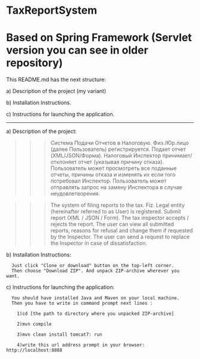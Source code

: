 # TaxReportSystem 
# Based on Spring Framework (Servlet version you can see in older repository)

This README.md has the next structure:

  a) Description of the project (my variant)
  
  b) Installation Instructions.
  
  c) Instructions for launching the application.
  
____________________________________________________________________________________________________________________

  a) Description of the project:
  
>>> Система Подачи Отчетов в Налоговую. Физ./Юр.лицо (далее Пользователь) регистрируется. Подает отчет (XML/JSON/Форма). 
Налоговый Инспектор принимает/отклоняет отчет (указывая причину отказа). 
Пользователь может просмотреть все поданные отчеты, причины отказа и изменять их если того потребовал Инспектор. 
Пользователь может отправлять запрос на замену Инспектора в случае неудовлетворения.

>>> The system of filing reports to the tax. Fiz. Legal entity (hereinafter referred to as User) is registered. Submit report (XML / JSON / Form). 
The tax inspector accepts / rejects the report.
The user can view all submitted reports, reasons for refusal and change them if requested by the Inspector.
The user can send a request to replace the Inspector in case of dissatisfaction.


  b) Installation Instructions:
  
      Just click "Clone or download" button on the top-left corner.
      Then choose "Download ZIP". And unpack ZIP-archive wherever you want.

  c) Instructions for launching the application:
  
      You should have installed Java and Maven on your local machine.
      Then you have to write in command prompt next lines :
      
        1)cd [the path to directory where you unpacked ZIP-archive]
        
        2)mvn compile
        
        3)mvn clean install tomcat7: run
        
        4)write this url address prompt in your browser: http://localhost:8888
        
